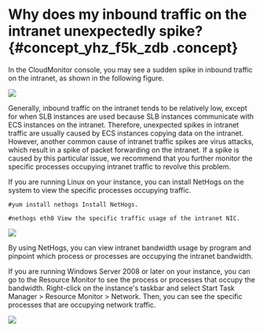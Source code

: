 # Why does my inbound traffic on the intranet unexpectedly spike? {#concept_yhz_f5k_zdb .concept}

In the CloudMonitor console, you may see a sudden spike in inbound traffic on the intranet, as shown in the following figure.

![](http://static-aliyun-doc.oss-cn-hangzhou.aliyuncs.com/assets/img/6264/15532456344956_en-US.jpg)

Generally, inbound traffic on the intranet tends to be relatively low, except for when SLB instances are used because SLB instances communicate with ECS instances on the intranet. Therefore, unexpected spikes in intranet traffic are usually caused by ECS instances copying data on the intranet. However, another common cause of intranet traffic spikes are virus attacks, which result in a spike of packet forwarding on the intranet. If a spike is caused by this particular issue, we recommend that you further monitor the specific processes occupying intranet traffic to revolve this problem.

If you are running Linux on your instance, you can install NetHogs on the system to view the specific processes occupying traffic.

```
#yum install nethogs Install NetHogs.
```

```
#nethogs eth0 View the specific traffic usage of the intranet NIC.
```

![](http://static-aliyun-doc.oss-cn-hangzhou.aliyuncs.com/assets/img/6264/15532456344957_en-US.jpg) 

By using NetHogs, you can view intranet bandwidth usage by program and pinpoint which process or processes are occupying the intranet bandwidth.

If you are running Windows Server 2008 or later on your instance, you can go to the Resource Monitor to see the process or processes that occupy the bandwidth. Right-click on the instance's taskbar and select Start Task Manager \> Resource Monitor \> Network. Then, you can see the specific processes that are occupying network traffic.

![](http://static-aliyun-doc.oss-cn-hangzhou.aliyuncs.com/assets/img/6264/15532456344959_en-US.jpg)

